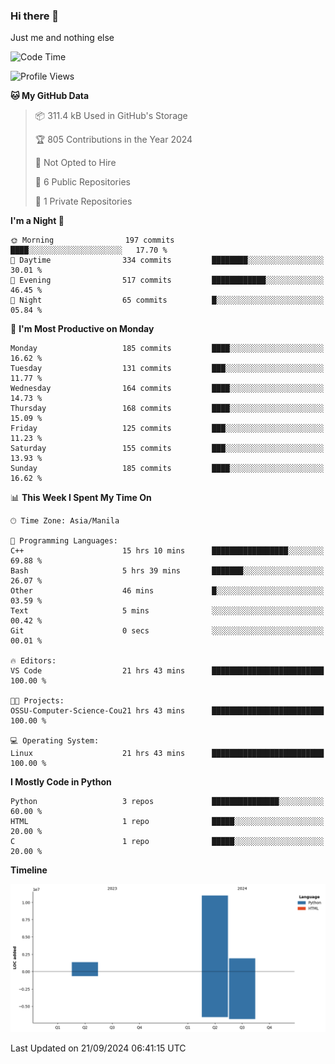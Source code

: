 ### Hi there 👋

Just me and nothing else


<!--START_SECTION:waka-->
![Code Time](http://img.shields.io/badge/Code%20Time-691%20hrs%2045%20mins-blue)

![Profile Views](http://img.shields.io/badge/Profile%20Views-5-blue)

**🐱 My GitHub Data** 

> 📦 311.4 kB Used in GitHub's Storage 
 > 
> 🏆 805 Contributions in the Year 2024
 > 
> 🚫 Not Opted to Hire
 > 
> 📜 6 Public Repositories 
 > 
> 🔑 1 Private Repositories 
 > 
**I'm a Night 🦉** 

```text
🌞 Morning                197 commits         ████░░░░░░░░░░░░░░░░░░░░░   17.70 % 
🌆 Daytime                334 commits         ████████░░░░░░░░░░░░░░░░░   30.01 % 
🌃 Evening                517 commits         ████████████░░░░░░░░░░░░░   46.45 % 
🌙 Night                  65 commits          █░░░░░░░░░░░░░░░░░░░░░░░░   05.84 % 
```
📅 **I'm Most Productive on Monday** 

```text
Monday                   185 commits         ████░░░░░░░░░░░░░░░░░░░░░   16.62 % 
Tuesday                  131 commits         ███░░░░░░░░░░░░░░░░░░░░░░   11.77 % 
Wednesday                164 commits         ████░░░░░░░░░░░░░░░░░░░░░   14.73 % 
Thursday                 168 commits         ████░░░░░░░░░░░░░░░░░░░░░   15.09 % 
Friday                   125 commits         ███░░░░░░░░░░░░░░░░░░░░░░   11.23 % 
Saturday                 155 commits         ███░░░░░░░░░░░░░░░░░░░░░░   13.93 % 
Sunday                   185 commits         ████░░░░░░░░░░░░░░░░░░░░░   16.62 % 
```


📊 **This Week I Spent My Time On** 

```text
🕑︎ Time Zone: Asia/Manila

💬 Programming Languages: 
C++                      15 hrs 10 mins      █████████████████░░░░░░░░   69.88 % 
Bash                     5 hrs 39 mins       ███████░░░░░░░░░░░░░░░░░░   26.07 % 
Other                    46 mins             █░░░░░░░░░░░░░░░░░░░░░░░░   03.59 % 
Text                     5 mins              ░░░░░░░░░░░░░░░░░░░░░░░░░   00.42 % 
Git                      0 secs              ░░░░░░░░░░░░░░░░░░░░░░░░░   00.01 % 

🔥 Editors: 
VS Code                  21 hrs 43 mins      █████████████████████████   100.00 % 

🐱‍💻 Projects: 
OSSU-Computer-Science-Cou21 hrs 43 mins      █████████████████████████   100.00 % 

💻 Operating System: 
Linux                    21 hrs 43 mins      █████████████████████████   100.00 % 
```

**I Mostly Code in Python** 

```text
Python                   3 repos             ███████████████░░░░░░░░░░   60.00 % 
HTML                     1 repo              █████░░░░░░░░░░░░░░░░░░░░   20.00 % 
C                        1 repo              █████░░░░░░░░░░░░░░░░░░░░   20.00 % 
```



**Timeline**

![Lines of Code chart](https://raw.githubusercontent.com/brutist/brutist/main/assets/bar_graph.png)


 Last Updated on 21/09/2024 06:41:15 UTC
<!--END_SECTION:waka-->

